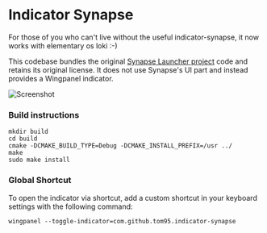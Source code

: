 # Indicator Synapse

For those of you who can't live without the useful indicator-synapse, it now works with elementary os loki :-)

This codebase bundles the original [Synapse Launcher project](https://launchpad.net/synapse-project) code and retains its original license. It does not use Synapse's UI part and instead provides a Wingpanel indicator.

![Screenshot](https://raw.githubusercontent.com/tom95/indicator-synapse/master/screenshots/Screenshot.png)

### Build instructions
```
mkdir build
cd build
cmake -DCMAKE_BUILD_TYPE=Debug -DCMAKE_INSTALL_PREFIX=/usr ../
make   
sudo make install
```
### Global Shortcut
To open the indicator via shortcut, add a custom shortcut in your keyboard settings with the following command:
```
wingpanel --toggle-indicator=com.github.tom95.indicator-synapse
```
